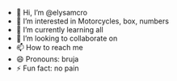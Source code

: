 - 👋 Hi, I’m @elysamcro
- 👀 I’m interested in Motorcycles, box, numbers
- 🌱 I’m currently learning all 
- 💞️ I’m looking to collaborate on 
- 📫 How to reach me 
- 😄 Pronouns: bruja
- ⚡ Fun fact: no pain

<!---
elysamcro/elysamcro is a ✨ special ✨ repository because its `README.md` (this file) appears on your GitHub profile.
You can click the Preview link to take a look at your changes.
--->
